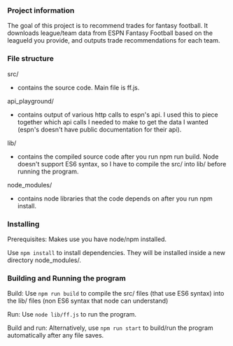 ### Project information
The goal of this project is to recommend trades for fantasy football. It downloads league/team data from ESPN Fantasy Football based on the leagueId you provide, and outputs trade recommendations for each team. 

### File structure
src/
  - contains the source code. Main file is ff.js.

api_playground/
  - contains output of various http calls to espn's api. I used this to piece together which api calls I needed to make to get the data I wanted (espn's doesn't have public documentation for their api).

lib/
  - contains the compiled source code after you run npm run build. Node doesn't support ES6 syntax, so I have to compile the src/ into lib/ before running the program.

node_modules/
  - contains node libraries that the code depends on after you run npm install.

### Installing

Prerequisites: Makes use you have node/npm installed.

Use `npm install` to install dependencies. They will be installed inside a new directory node_modules/.

### Building and Running the program

Build: Use `npm run build` to compile the src/ files (that use ES6 syntax) into the lib/ files (non ES6 syntax that node can understand)

Run: Use `node lib/ff.js` to run the program.

Build and run: Alternatively, use `npm run start` to build/run the program automatically after any file saves.

